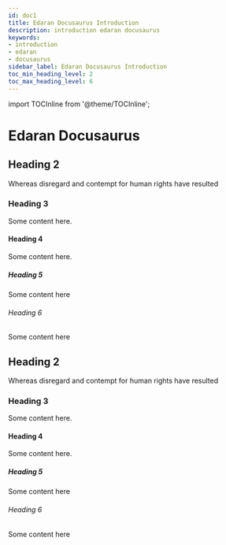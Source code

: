 ```yaml
---
id: doc1
title: Edaran Docusaurus Introduction
description: introduction edaran docusaurus
keywords: 
- introduction
- edaran
- docusaurus
sidebar_label: Edaran Docusaurus Introduction
toc_min_heading_level: 2
toc_max_heading_level: 6
---
```


<!-- also add an inline table of content -->
import TOCInline from '@theme/TOCInline';

<TOCInline toc={toc} minHeadingLevel={2} maxHeadingLevel={6} />

# Edaran Docusaurus

## Heading 2

Whereas disregard and contempt for human rights have resulted

### Heading 3

Some content here.

#### Heading 4

Some content here.

##### Heading 5

Some content here

###### Heading 6

Some content here

## Heading 2

Whereas disregard and contempt for human rights have resulted

### Heading 3

Some content here.

#### Heading 4

Some content here.

##### Heading 5

Some content here

###### Heading 6

Some content here